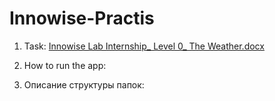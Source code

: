 # Innowise-Practis
1. Task:
[Innowise Lab Internship_ Level 0_ The Weather.docx](https://github.com/Sarane001/Innowise-Practis/files/8524176/Innowise.Lab.Internship_.Level.0_.The.Weather.docx)

2. How to run the app:

3. Описание структуры папок:
